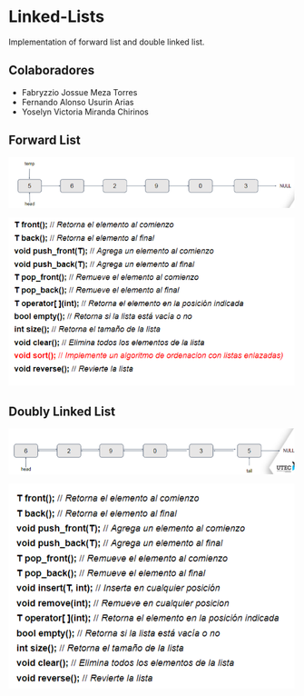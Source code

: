 # Linked-Lists
Implementation of forward list and double linked list.
## Colaboradores
- Fabryzzio Jossue Meza Torres
- Fernando Alonso Usurin Arias
- Yoselyn Victoria Miranda Chirinos
## Forward List
![](f.png)

![](forward.png)

## Doubly Linked List
![](d.png)

![](double.png)
